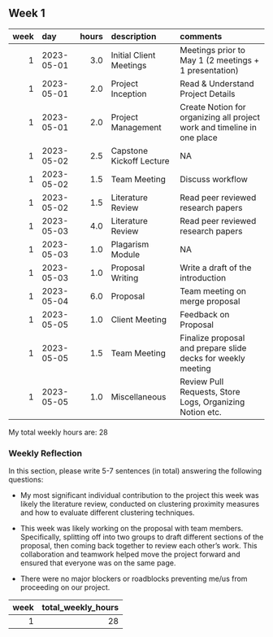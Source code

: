<!-- 
The following is a recommended way of keeping track of your weekly hours using this RMarkdown file.
Note that it will do all the calculations for you, you just need to enter in hours worked and a description of the task in the correct spot.
-->
<!--

## Instructions

1. For each week, first set the `current.week` to the week number (in most cases, you can increment the `current.week` by 1).\

2. Add row entries to your table indicating the date of the task, the number of hours spent on the task, a description of the task, as well any comments (or reminders to yourself) or requests for follow-up.

3. Knit the file to a markdown file.

4. Before Friday at 5 PM, please submit a Pull Request to merge in your weekly log. All your team mates will review your log, provide comments and suggestions, and then approve (or request changes). Once all the changes have been resolved, you can merge in your pull request (by Monday at 10 AM).

5. Don't forget to review the Pull Requests by your team mates!

6. Discuss any discrepancies or team dynamics issues with your assigned TA during the weekly meetings.

**Remember that your `markdown` file is what will be reviewed by your teammates, the TAs, and the instructors, so just make sure it renders correctly!**

## Week 0 (Sample Week)
-->
<!-- My total weekly hours are:  -->
<!--
### Weekly Reflection

In this section, please write 5-7 sentences (in total) answering the following questions:

1. What was your most significant **individual contribution** to the project this week?

1. What was your most significant **team contribution** to the project this week?

1. Are there any major blockers or roadblocks preventing you from proceeding on your project?
-->

## Week 1

<!-- Add individual contributions here (be sure to call the **tidyverse** and **knitr** package first) -->

| week | day        | hours | description              | comments                                                                |
|---:|:-------|----:|:--------------|:----------------------------------------|
|    1 | 2023-05-01 |   3.0 | Initial Client Meetings  | Meetings prior to May 1 (2 meetings + 1 presentation)                   |
|    1 | 2023-05-01 |   2.0 | Project Inception        | Read & Understand Project Details                                       |
|    1 | 2023-05-01 |   2.0 | Project Management       | Create Notion for organizing all project work and timeline in one place |
|    1 | 2023-05-02 |   2.5 | Capstone Kickoff Lecture | NA                                                                      |
|    1 | 2023-05-02 |   1.5 | Team Meeting             | Discuss workflow                                                        |
|    1 | 2023-05-02 |   1.5 | Literature Review        | Read peer reviewed research papers                                      |
|    1 | 2023-05-03 |   4.0 | Literature Review        | Read peer reviewed research papers                                      |
|    1 | 2023-05-03 |   1.0 | Plagarism Module         | NA                                                                      |
|    1 | 2023-05-03 |   1.0 | Proposal Writing         | Write a draft of the introduction                                       |
|    1 | 2023-05-04 |   6.0 | Proposal                 | Team meeting on merge proposal                                          |
|    1 | 2023-05-05 |   1.0 | Client Meeting           | Feedback on Proposal                                                    |
|    1 | 2023-05-05 |   1.5 | Team Meeting             | Finalize proposal and prepare slide decks for weekly meeting            |
|    1 | 2023-05-05 |   1.0 | Miscellaneous            | Review Pull Requests, Store Logs, Organizing Notion etc.                |

My total weekly hours are: 28

### Weekly Reflection

In this section, please write 5-7 sentences (in total) answering the
following questions:

<!-- 1. What was your most significant **individual contribution** to the project this week? -->

-   My most significant individual contribution to the project this week
    was likely the literature review, conducted on clustering proximity
    measures and how to evaluate different clustering techniques.

<!-- 2. What was your most significant **team contribution** to the project this week? -->

-   This week was likely working on the proposal with team members.
    Specifically, splitting off into two groups to draft different
    sections of the proposal, then coming back together to review each
    other’s work. This collaboration and teamwork helped move the
    project forward and ensured that everyone was on the same page.

<!-- 3. Are there any major blockers or roadblocks preventing you from proceeding on your project? -->

-   There were no major blockers or roadblocks preventing me/us from
    proceeding on our project.

<!--
## Week 2

Add individual contributions here (be sure to call the **tidyverse** and **knitr** package first)

My total weekly hours are: 

### Weekly Reflection

In this section, please write 5-7 sentences (in total) answering the following questions:

1. What was your most significant **individual contribution** to the project this week?

1. What was your most significant **team contribution** to the project this week?

1. Are there any major blockers or roadblocks preventing you from proceeding on your project?

## Summary Table

To get the total for all the weekly hourly summary over each week use the following (requires the **dplyr** package)
-->

| week | total_weekly_hours |
|-----:|-------------------:|
|    1 |                 28 |
